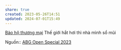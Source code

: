 ```yaml
---
share: true
created: 2023-05-26T14:51
updated: 2024-07-01T15:49
---
```

[Bảo hộ thương mại](./B%E1%BA%A3o%20h%E1%BB%99%20th%C6%B0%C6%A1ng%20m%E1%BA%A1i.md)
Thế giới hắt hơi thì nhà mình sổ mũi

Nguồn:: [ABG Open Special 2023](ABG%20Open%20Special%202023.md)
